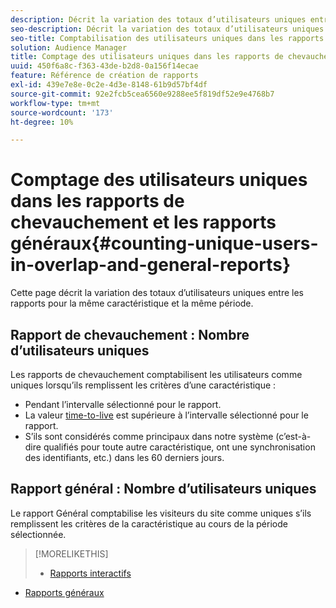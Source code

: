 ```yaml
---
description: Décrit la variation des totaux d’utilisateurs uniques entre les rapports pour la même caractéristique et la même période.
seo-description: Décrit la variation des totaux d’utilisateurs uniques entre les rapports pour la même caractéristique et la même période dans Adobe Audience Manager.
seo-title: Comptabilisation des utilisateurs uniques dans les rapports de chevauchement et généraux dans AAM
solution: Audience Manager
title: Comptage des utilisateurs uniques dans les rapports de chevauchement et les rapports généraux
uuid: 450f6a8c-f363-43de-b2d8-0a156f14ecae
feature: Référence de création de rapports
exl-id: 439e7e8e-0c2e-4d3e-8148-61b9d57bf4df
source-git-commit: 92e2fcb5cea6560e9288ee5f819df52e9e4768b7
workflow-type: tm+mt
source-wordcount: '173'
ht-degree: 10%

---
```


# Comptage des utilisateurs uniques dans les rapports de chevauchement et les rapports généraux{#counting-unique-users-in-overlap-and-general-reports}

Cette page décrit la variation des totaux d’utilisateurs uniques entre les rapports pour la même caractéristique et la même période.

<!-- 

c_unique_user_counts.xml

 -->

## Rapport de chevauchement : Nombre d’utilisateurs uniques

Les rapports de chevauchement comptabilisent les utilisateurs comme uniques lorsqu’ils remplissent les critères d’une caractéristique :

* Pendant l’intervalle sélectionné pour le rapport.
* La valeur [time-to-live](../features/traits/segment-ttl-explained.md) est supérieure à l’intervalle sélectionné pour le rapport.
* S’ils sont considérés comme principaux dans notre système (c’est-à-dire qualifiés pour toute autre caractéristique, ont une synchronisation des identifiants, etc.) dans les 60 derniers jours.

## Rapport général : Nombre d’utilisateurs uniques

Le rapport Général comptabilise les visiteurs du site comme uniques s’ils remplissent les critères de la caractéristique au cours de la période sélectionnée.

>[!MORELIKETHIS]
>
>* [Rapports interactifs](../reporting/dynamic-reports/dynamic-reports.md#interactive-and-overlap-reports)
* [Rapports généraux](../reporting/general-reports.md#general-reports-overview)

